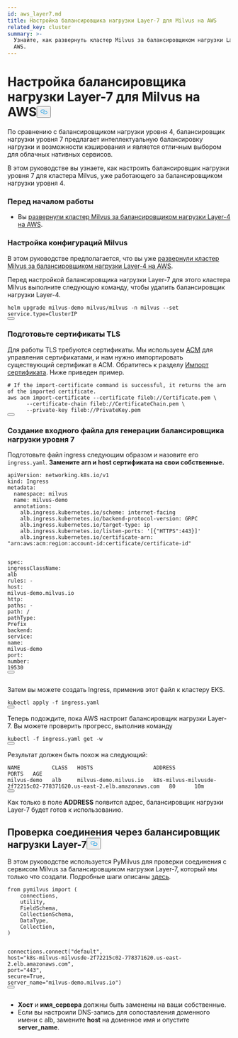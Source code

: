 ```yaml
---
id: aws_layer7.md
title: Настройка балансировщика нагрузки Layer-7 для Milvus на AWS
related_key: cluster
summary: >-
  Узнайте, как развернуть кластер Milvus за балансировщиком нагрузки Layer-7 на
  AWS.
---
```

<h1 id="Set-up-a-Layer-7-Load-Balancer-for-Milvus-on-AWS" class="common-anchor-header">Настройка балансировщика нагрузки Layer-7 для Milvus на AWS<button data-href="#Set-up-a-Layer-7-Load-Balancer-for-Milvus-on-AWS" class="anchor-icon" translate="no">
      <svg translate="no"
        aria-hidden="true"
        focusable="false"
        height="20"
        version="1.1"
        viewBox="0 0 16 16"
        width="16"
      >
        <path
          fill="#0092E4"
          fill-rule="evenodd"
          d="M4 9h1v1H4c-1.5 0-3-1.69-3-3.5S2.55 3 4 3h4c1.45 0 3 1.69 3 3.5 0 1.41-.91 2.72-2 3.25V8.59c.58-.45 1-1.27 1-2.09C10 5.22 8.98 4 8 4H4c-.98 0-2 1.22-2 2.5S3 9 4 9zm9-3h-1v1h1c1 0 2 1.22 2 2.5S13.98 12 13 12H9c-.98 0-2-1.22-2-2.5 0-.83.42-1.64 1-2.09V6.25c-1.09.53-2 1.84-2 3.25C6 11.31 7.55 13 9 13h4c1.45 0 3-1.69 3-3.5S14.5 6 13 6z"
        ></path>
      </svg>
    </button></h1><p>По сравнению с балансировщиком нагрузки уровня 4, балансировщик нагрузки уровня 7 предлагает интеллектуальную балансировку нагрузки и возможности кэширования и является отличным выбором для облачных нативных сервисов.</p>
<p>В этом руководстве вы узнаете, как настроить балансировщик нагрузки уровня 7 для кластера Milvus, уже работающего за балансировщиком нагрузки уровня 4.</p>
<h3 id="Before-your-start" class="common-anchor-header">Перед началом работы</h3><ul>
<li>Вы <a href="/docs/ru/eks.md">развернули кластер Milvus за балансировщиком нагрузки Layer-4 на AWS</a>.</li>
</ul>
<h3 id="Tweak-Milvus-configurations" class="common-anchor-header">Настройка конфигураций Milvus</h3><p>В этом руководстве предполагается, что вы уже <a href="/docs/ru/eks.md">развернули кластер Milvus за балансировщиком нагрузки Layer-4 на AWS</a>.</p>
<p>Перед настройкой балансировщика нагрузки Layer-7 для этого кластера Milvus выполните следующую команду, чтобы удалить балансировщик нагрузки Layer-4.</p>
<pre><code translate="no" class="language-bash">helm upgrade milvus-demo milvus/milvus -n milvus --<span class="hljs-built_in">set</span> service.type=ClusterIP
<button class="copy-code-btn"></button></code></pre>
<h3 id="Prepare-TLS-certificates" class="common-anchor-header">Подготовьте сертификаты TLS</h3><p>Для работы TLS требуются сертификаты. Мы используем <a href="https://docs.aws.amazon.com/acm/latest/userguide/acm-overview.html">ACM</a> для управления сертификатами, и нам нужно импортировать существующий сертификат в ACM. Обратитесь к разделу <a href="https://docs.aws.amazon.com/acm/latest/userguide/import-certificate-api-cli.html#import-certificate-api">Импорт сертификата</a>. Ниже приведен пример.</p>
<pre><code translate="no" class="language-bash"><span class="hljs-comment"># If the import-certificate command is successful, it returns the arn of the imported certificate.</span>
aws acm import-certificate --certificate fileb://Certificate.pem \
      --certificate-chain fileb://CertificateChain.pem \
      --private-key fileb://PrivateKey.pem  
<button class="copy-code-btn"></button></code></pre>
<h3 id="Create-an-Ingress-to-generate-a-Layer-7-Load-Balancer" class="common-anchor-header">Создание входного файла для генерации балансировщика нагрузки уровня 7</h3><p>Подготовьте файл ingress следующим образом и назовите его <code translate="no">ingress.yaml</code>. <strong>Замените arn и host сертификата на свои собственные.</strong></p>
<pre><code translate="no" class="language-yaml"><span class="hljs-attr">apiVersion:</span> <span class="hljs-string">networking.k8s.io/v1</span>
<span class="hljs-attr">kind:</span> <span class="hljs-string">Ingress</span>
<span class="hljs-attr">metadata:</span>
  <span class="hljs-attr">namespace:</span> <span class="hljs-string">milvus</span>
  <span class="hljs-attr">name:</span> <span class="hljs-string">milvus-demo</span>
  <span class="hljs-attr">annotations:</span>
    <span class="hljs-attr">alb.ingress.kubernetes.io/scheme:</span> <span class="hljs-string">internet-facing</span>
    <span class="hljs-attr">alb.ingress.kubernetes.io/backend-protocol-version:</span> <span class="hljs-string">GRPC</span>
    <span class="hljs-attr">alb.ingress.kubernetes.io/target-type:</span> <span class="hljs-string">ip</span>
    <span class="hljs-attr">alb.ingress.kubernetes.io/listen-ports:</span> <span class="hljs-string">&#x27;[{&quot;HTTPS&quot;:443}]&#x27;</span>
    <span class="hljs-attr">alb.ingress.kubernetes.io/certificate-arn:</span> <span class="hljs-string">&quot;arn:aws:acm:region:account-id:certificate/certificate-id&quot;</span>

<span class="hljs-attr">spec:</span>
  <span class="hljs-attr">ingressClassName:</span> <span class="hljs-string">alb</span>
  <span class="hljs-attr">rules:</span>
    <span class="hljs-bullet">-</span> <span class="hljs-attr">host:</span> <span class="hljs-string">milvus-demo.milvus.io</span>
      <span class="hljs-attr">http:</span>
        <span class="hljs-attr">paths:</span>
        <span class="hljs-bullet">-</span> <span class="hljs-attr">path:</span> <span class="hljs-string">/</span>
          <span class="hljs-attr">pathType:</span> <span class="hljs-string">Prefix</span>
          <span class="hljs-attr">backend:</span>
            <span class="hljs-attr">service:</span>
              <span class="hljs-attr">name:</span> <span class="hljs-string">milvus-demo</span>
              <span class="hljs-attr">port:</span>
                <span class="hljs-attr">number:</span> <span class="hljs-number">19530</span>
<button class="copy-code-btn"></button></code></pre>
<p>Затем вы можете создать Ingress, применив этот файл к кластеру EKS.</p>
<pre><code translate="no" class="language-bash">kubectl apply -f ingress.yaml
<button class="copy-code-btn"></button></code></pre>
<p>Теперь подождите, пока AWS настроит балансировщик нагрузки Layer-7. Вы можете проверить прогресс, выполнив команду</p>
<pre><code translate="no" class="language-bash">kubectl -f ingress.yaml get -w
<button class="copy-code-btn"></button></code></pre>
<p>Результат должен быть похож на следующий:</p>
<pre><code translate="no" class="language-shell">NAME          CLASS   HOSTS                   ADDRESS                                                                PORTS   AGE
milvus-demo   alb     milvus-demo.milvus.io   k8s-milvus-milvusde-2f72215c02-778371620.us-east-2.elb.amazonaws.com   80      10m
<button class="copy-code-btn"></button></code></pre>
<p>Как только в поле <strong>ADDRESS</strong> появится адрес, балансировщик нагрузки Layer-7 будет готов к использованию.</p>
<h2 id="Verify-the-connection-through-the-Layer-7-load-balancer" class="common-anchor-header">Проверка соединения через балансировщик нагрузки Layer-7<button data-href="#Verify-the-connection-through-the-Layer-7-load-balancer" class="anchor-icon" translate="no">
      <svg translate="no"
        aria-hidden="true"
        focusable="false"
        height="20"
        version="1.1"
        viewBox="0 0 16 16"
        width="16"
      >
        <path
          fill="#0092E4"
          fill-rule="evenodd"
          d="M4 9h1v1H4c-1.5 0-3-1.69-3-3.5S2.55 3 4 3h4c1.45 0 3 1.69 3 3.5 0 1.41-.91 2.72-2 3.25V8.59c.58-.45 1-1.27 1-2.09C10 5.22 8.98 4 8 4H4c-.98 0-2 1.22-2 2.5S3 9 4 9zm9-3h-1v1h1c1 0 2 1.22 2 2.5S13.98 12 13 12H9c-.98 0-2-1.22-2-2.5 0-.83.42-1.64 1-2.09V6.25c-1.09.53-2 1.84-2 3.25C6 11.31 7.55 13 9 13h4c1.45 0 3-1.69 3-3.5S14.5 6 13 6z"
        ></path>
      </svg>
    </button></h2><p>В этом руководстве используется PyMilvus для проверки соединения с сервисом Milvus за балансировщиком нагрузки Layer-7, который мы только что создали. Подробные шаги описаны <a href="https://milvus.io/docs/v2.3.x/example_code.md">здесь</a>.</p>
<pre><code translate="no" class="language-python"><span class="hljs-keyword">from</span> pymilvus <span class="hljs-keyword">import</span> (
    connections,
    utility,
    FieldSchema,
    CollectionSchema,
    DataType,
    Collection,
)

connections.connect(<span class="hljs-string">&quot;default&quot;</span>, host=<span class="hljs-string">&quot;k8s-milvus-milvusde-2f72215c02-778371620.us-east-2.elb.amazonaws.com&quot;</span>, port=<span class="hljs-string">&quot;443&quot;</span>, secure=<span class="hljs-literal">True</span>, server_name=<span class="hljs-string">&quot;milvus-demo.milvus.io&quot;</span>)
<button class="copy-code-btn"></button></code></pre>
<div class="alert note">
<ul>
<li><strong>Хост</strong> и <strong>имя_сервера</strong> должны быть заменены на ваши собственные.</li>
<li>Если вы настроили DNS-запись для сопоставления доменного имени с alb, замените <strong>host</strong> на доменное имя и опустите <strong>server_name</strong>.</li>
</ul>
</div>

